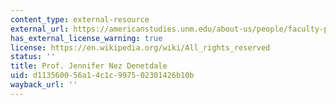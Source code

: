 ```yaml
---
content_type: external-resource
external_url: https://americanstudies.unm.edu/about-us/people/faculty-profiles/jennifer-nez-denetdale.html
has_external_license_warning: true
license: https://en.wikipedia.org/wiki/All_rights_reserved
status: ''
title: Prof. Jennifer Nez Denetdale
uid: d1135600-56a1-4c1c-9975-02301426b10b
wayback_url: ''
---
```

